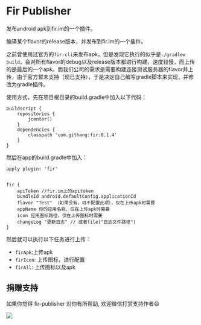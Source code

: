 Fir Publisher
===


发布android apk到fir.im的一个插件。

编译某个flavor的release版本，并发布到fir.im的一个插件。

之前曾使用过官方的`fir-cli`来发布apk，但是发现它执行的似乎是`./gradlew build`，会对所有flavor的debug以及release版本都进行构建，速度较慢，而上传的是最后的一个apk。而我们公司的需求是需要构建连接测试服务器的flavor并上传，由于官方暂未支持（现已支持），于是决定自己编写gradle脚本来实现，并修改为gradle插件。

使用方式，先在项目根目录的build.gradle中加入以下代码：

```
buildscript {
    repositories {
        jcenter()
    }
    dependencies {
        classpath 'com.githang:fir:0.1.4'
    }
}
```

然后在app的build.gradle中加入：

```
apply plugin: 'fir'


fir {
    apiToken //fir.im上的apitoken
    bundleId android.defaultConfig.applicationId
    flavor "Test" （如果没有，可不配置此项），仅在上传apk时需要
    appName 你的应用名称，仅在上传apk时需要
    icon 应用图标路径，仅在上传图标时需要
    changeLog "更新日志" // 或者file("日志文件路径")
}
```

然后就可以执行以下任务进行上传：

- `firApk`:上传apk
- `firIcon`: 上传图标，进行配置
- `firAll`: 上传图标以及apk

## 捐赠支持

如果你觉得 fir-publisher 对你有所帮助, 欢迎微信打赏支持作者:smile:

![](http://7xpdix.com1.z0.glb.clouddn.com/wechat.png)

